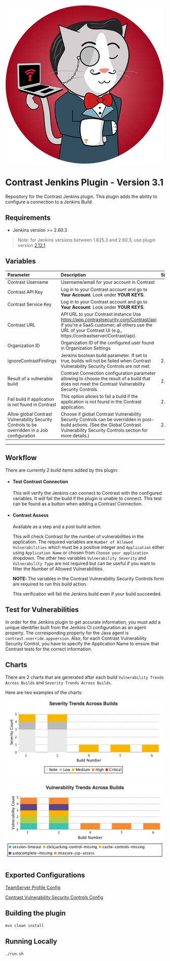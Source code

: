 <!--Jenkins Cat -->
![Jenkins Cat](img/jenkins-cat.png "Jenkins Cat" )

# Contrast Jenkins Plugin - Version 3.1

Repository for the Contrast Jenkins plugin. This plugin adds the ability to configure a connection to a Jenkins Build.

## Requirements
* Jenkins version >= 2.60.3
> Note: for Jenkins versions between 1.625.3 and 2.60.3, use plugin version [2.12.1](https://github.com/jenkinsci/contrast-continuous-application-security-plugin/releases/tag/contrast-continuous-application-security-2.12.1)

## Variables

|**Parameter** | **Description** | **Since** |
|:-------------|:----------------|:----------|
| Contrast Username | Username/email for your account in Contrast | |
| Contrast API Key | Log in to your Contrast account and go to **Your Account**. Look under **YOUR KEYS**. | |
| Contrast Service Key | Log in to your Contrast account and go to **Your Account**. Look under **YOUR KEYS**. | |
| Contrast URL | API URL to your Contrast instance Use https://app.contrastsecurity.com/Contrast/api if you're a SaaS customer; all others use the URL of your Contrast UI (e.g., https://contrastserver/Contrast/api). | |
| Organization ID | Organization ID of the configured user found in Organization Settings | |
| ignoreContrastFindings | Jenkins boolean build parameter. If set to true, builds will not be failed when Contrast Vulnerability Security Controls are not met. | 2.3 |
| Result of a vulnerable build | Contrast Connection configuration parameter allowing to choose the result of a build that does not meet the Contrast Vulnerability Security Controls. | 2.3 |
| Fail build if application is not found in Contrast | This option allows to fail a build if the application is not found in the Contrast application. | 2.4 |
| Allow global Contrast Vulnerability Security Controls to be overridden in a Job configuration | Choose if global Contrast Vulnerability Security Controls can be overridden in post-build actions. (See the Global Contrast Vulnerability Security Controls section for more details.) | 2.5 |

---

## Workflow

There are currently 2 build items added by this plugin:

* #### Test Contrast Connection

    This will verify the Jenkins can connect to Contrast with the configured variables. It will fail the build if the plugin is unable to connect. This test can be found as a button when adding a Contrast Connection.

* #### Contrast Assess

    Available as a step and a post build action.

    This will check Contrast for the number of vulnerabilities in the application. The required variables are `Number of Allowed Vulnerabilities` which must be a positive integer and `Application` either using `Application Name` or chosen from `Choose your application` dropdown. The other two variables `Vulnerability Severity` and `Vulnerability Type` are not required but can be useful if you want to filter the Number of Allowed Vulnerabilities.
    
    **NOTE:** The variables in the Contrast Vulnerability Security Controls form are required to run this build action.
    
    This verification will fail the Jenkins build even if your build succeeded.

## Test for Vulnerabilities

In order for the Jenkins plugin to get accurate information, you must add a unique identifier built from the Jenkins CI configuration as an agent property. The corresponding property for the Java agent is `contrast.override.appversion`. Also, for each Contrast Vulnerability Security Control, you have to specify the Application Name to ensure that Contrast tests for the correct information.

   
## Charts

There are 2 charts that are generated after each build `Vulnerability Trends Across Builds` and `Severity Trends Across Builds`.

Here are two examples of the charts:

![Severity Trends Across Builds](img/severity_trends.png)

![Vulnerability Trends Across Builds](img/vuln_trends.png)

## Exported Configurations

[TeamServer Profile Config](contrastPluginConfig.xml)

[Contrast Vulnerability Security Controls Config](vulnerabilityTrendRecorderConfig.xml)

## Building the plugin

`mvn clean install`

## Running Locally

`./run.sh`

